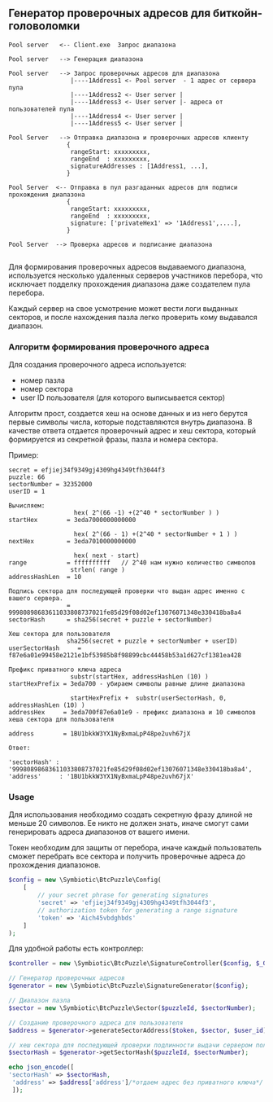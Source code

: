 ## Генератор проверочных адресов для биткойн-головоломки
```
Pool server   <-- Client.exe  Запрос диапазона

Pool server   --> Генерация диапазона
             
Pool server   --> Запрос проверочных адресов для диапазона
                 |----1Address1 <- Pool server  - 1 адрес от сервера пула
                 |----1Address2 <- User server | 
                 |----1Address3 <- User server |- адреса от пользователей пула
                 |----1Address4 <- User server |
                 |----1Address5 <- User server |
                 
Pool Server   --> Отправка диапазона и проверочных адресов клиенту
                { 
                 rangeStart: xxxxxxxxx,
                 rangeEnd  : xxxxxxxxx,
                 signatureAddresses : [1Address1, ...],
                }
               
Pool Server  <-- Отправка в пул разгаданных адресов для подписи прохождения диапазона
                { 
                 rangeStart: xxxxxxxxx,
                 rangeEnd  : xxxxxxxxx,
                 signature: ['privateHex1' => '1Address1',....],
                }
               
Pool Server  --> Проверка адресов и подписание диапазона
       
```


Для формирования проверочных адресов выдаваемого диапазона, используется несколько удаленных серверов участников
перебора, что исключает подделку прохождения диапазона даже создателем пула перебора.

Каждый сервер на свое усмотрение может вести логи выданных секторов, и после нахождения пазла легко проверить кому
выдавался диапазон.

### Алгоритм формирования проверочного адреса

Для создания проверочного адреса используется:

- номер пазла
- номер сектора
- user ID пользователя (для которого выписывается сектор)

Алгоритм прост, создается хеш на основе данных и из него берутся первые символы числа, которые подставляются внутрь
диапазона.
В качестве ответа отдается проверочный адрес и хеш сектора, который формируется из секретной фразы, пазла и номера
сектора.

Пример:

```
secret = efjiej34f9349gj4309hg4349tfh3044f3
puzzle: 66
sectorNumber = 32352000
userID = 1

Вычисляем:
                  hex( 2^(66 -1) +(2^40 * sectorNumber ) )
startHex        = 3eda7000000000000

                  hex( 2^(66 - 1) +(2^40 * sectorNumber + 1 ) )
nextHex         = 3eda7010000000000

                  hex( next - start) 
range           = ffffffffff   // 2^40 нам нужно количество символов
                 strlen( range )
addressHashLen  = 10

Подпись сектора для последующей проверки что выдан адрес именно с вашего сервера.
                =  99980898683611033808737021fe85d29f08d02ef13076071348e330418ba8a4
sectorHash      = sha256(secret + puzzle + sectorNumber)

Хеш сектора для пользователя
                sha256(secret + puzzle + sectorNumber + userID)
userSectorHash     = f87e6a01e99458e2121e1bf53985b8f98899cbc44458b53a1d627cf1381ea428

Префикс приватного ключа адреса
                 substr(startHex, addressHashLen (10) )
startHexPrefix = 3eda700 - убираем символы равные длине диапазона

                 startHexPrefix +  substr(userSectorHash, 0, addressHashLen (10) )
addressHex     = 3eda700f87e6a01e9 - префикс диапазона и 10 символов хеша сектора для пользователя

address        = 1BU1bkkW3YX1NyBxmaLpP48pe2uvh67jX

Ответ: 

'sectorHash' : '99980898683611033808737021fe85d29f08d02ef13076071348e330418ba8a4',
'address'     : '1BU1bkkW3YX1NyBxmaLpP48pe2uvh67jX'

```

### Usage

Для использования необходимо создать секретную фразу длиной не меньше 20 символов. Ее никто не должен знать, иначе
смогут сами генерировать адреса диапазонов от вашего имени.

Токен необходим для защиты от перебора, иначе каждый пользователь сможет перебрать все сектора и получить проверочные
адреса до прохождения диапазонов.

```php
$config = new \Symbiotic\BtcPuzzle\Config(
    [
        // your secret phrase for generating signatures
        'secret' => 'efjiej34f9349gj4309hg4349tfh3044f3',
        // authorization token for generating a range signature
        'token' => 'Aich45vbdghbds'
    ]
);
```

Для удобной работы есть контроллер:
```php
$controller = new \Symbiotic\BtcPuzzle\SignatureController($config, $_GET);
```

```php
// Генератор проверочных адресов
$generator = new \Symbiotic\BtcPuzzle\SignatureGenerator($config); 

// Диапазон пазла 
$sector = new \Symbiotic\BtcPuzzle\Sector($puzzleId, $sectorNumber);

// Создание проверочного адреса для пользователя 
$address = $generator->generateSectorAddress($token, $sector, $user_id);

// хеш сектора для последующей проверки подлинности выдачи сервером пользователя
$sectorHash = $generator->getSectorHash($puzzleId, $sectorNumber);

echo json_encode([
'sectorHash' => $sectorHash,
 'address' => $address['address']/*отдаем адрес без приватного ключа*/
 ]);

```





